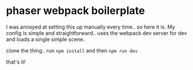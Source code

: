 # phaser webpack boilerplate

I was annoyed at setting this up manually every time.. so here it is.  My config is simple and straightforward.. uses the webpack dev server for dev and loads a single simple scene.

clone the thing.. run `npm install` and then `npm run dev`

that's it!
